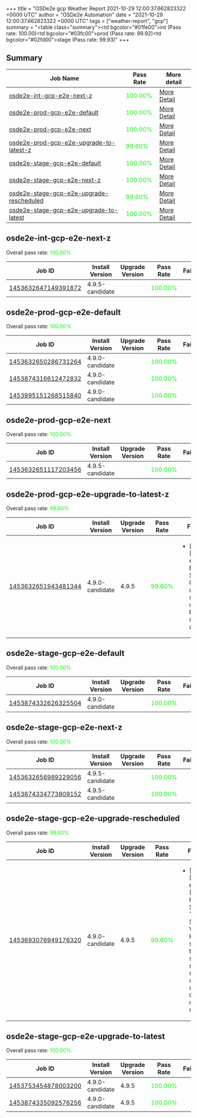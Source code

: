 +++
title = "OSDe2e gcp Weather Report 2021-10-29 12:00:37.662823322 +0000 UTC"
author = "OSDe2e Automation"
date = "2021-10-29 12:00:37.662823322 +0000 UTC"
tags = ["weather-report", "gcp"]
summary = "<table class=\"summary\"><tr><td bgcolor=\"#01fe00\"></td><td>int (Pass rate: 100.00)</td></tr><tr><td bgcolor=\"#03fc00\"></td><td>prod (Pass rate: 99.92)</td></tr><tr><td bgcolor=\"#02fd00\"></td><td>stage (Pass rate: 99.93)</td></tr></table>"
+++
## Summary

| Job Name | Pass Rate | More detail |
|----------|-----------|-------------|
|[osde2e-int-gcp-e2e-next-z](https://prow.ci.openshift.org/?job=osde2e-int-gcp-e2e-next-z)| <span style="color:#01fe00;">100.00%</span>|[More Detail](#osde2e-int-gcp-e2e-next-z)|
|[osde2e-prod-gcp-e2e-default](https://prow.ci.openshift.org/?job=osde2e-prod-gcp-e2e-default)| <span style="color:#01fe00;">100.00%</span>|[More Detail](#osde2e-prod-gcp-e2e-default)|
|[osde2e-prod-gcp-e2e-next](https://prow.ci.openshift.org/?job=osde2e-prod-gcp-e2e-next)| <span style="color:#01fe00;">100.00%</span>|[More Detail](#osde2e-prod-gcp-e2e-next)|
|[osde2e-prod-gcp-e2e-upgrade-to-latest-z](https://prow.ci.openshift.org/?job=osde2e-prod-gcp-e2e-upgrade-to-latest-z)| <span style="color:#0bf400;">99.60%</span>|[More Detail](#osde2e-prod-gcp-e2e-upgrade-to-latest-z)|
|[osde2e-stage-gcp-e2e-default](https://prow.ci.openshift.org/?job=osde2e-stage-gcp-e2e-default)| <span style="color:#01fe00;">100.00%</span>|[More Detail](#osde2e-stage-gcp-e2e-default)|
|[osde2e-stage-gcp-e2e-next-z](https://prow.ci.openshift.org/?job=osde2e-stage-gcp-e2e-next-z)| <span style="color:#01fe00;">100.00%</span>|[More Detail](#osde2e-stage-gcp-e2e-next-z)|
|[osde2e-stage-gcp-e2e-upgrade-rescheduled](https://prow.ci.openshift.org/?job=osde2e-stage-gcp-e2e-upgrade-rescheduled)| <span style="color:#0bf400;">99.60%</span>|[More Detail](#osde2e-stage-gcp-e2e-upgrade-rescheduled)|
|[osde2e-stage-gcp-e2e-upgrade-to-latest](https://prow.ci.openshift.org/?job=osde2e-stage-gcp-e2e-upgrade-to-latest)| <span style="color:#01fe00;">100.00%</span>|[More Detail](#osde2e-stage-gcp-e2e-upgrade-to-latest)|



## osde2e-int-gcp-e2e-next-z

Overall pass rate: <span style="color:#01fe00;">100.00%</span>

| Job ID | Install Version | Upgrade Version | Pass Rate | Failures |
|--------|-----------------|-----------------|-----------|----------|
[1453632647149391872](https://prow.ci.openshift.org/view/gs/origin-ci-test/logs/osde2e-int-gcp-e2e-next-z/1453632647149391872) | 4.9.5-candidate |  | <span style="color:#01fe00;">100.00%</span>|



## osde2e-prod-gcp-e2e-default

Overall pass rate: <span style="color:#01fe00;">100.00%</span>

| Job ID | Install Version | Upgrade Version | Pass Rate | Failures |
|--------|-----------------|-----------------|-----------|----------|
[1453632650286731264](https://prow.ci.openshift.org/view/gs/origin-ci-test/logs/osde2e-prod-gcp-e2e-default/1453632650286731264) | 4.9.0-candidate |  | <span style="color:#01fe00;">100.00%</span>|
[1453874316612472832](https://prow.ci.openshift.org/view/gs/origin-ci-test/logs/osde2e-prod-gcp-e2e-default/1453874316612472832) | 4.9.0-candidate |  | <span style="color:#01fe00;">100.00%</span>|
[1453995151268515840](https://prow.ci.openshift.org/view/gs/origin-ci-test/logs/osde2e-prod-gcp-e2e-default/1453995151268515840) | 4.9.0-candidate |  | <span style="color:#01fe00;">100.00%</span>|



## osde2e-prod-gcp-e2e-next

Overall pass rate: <span style="color:#01fe00;">100.00%</span>

| Job ID | Install Version | Upgrade Version | Pass Rate | Failures |
|--------|-----------------|-----------------|-----------|----------|
[1453632651117203456](https://prow.ci.openshift.org/view/gs/origin-ci-test/logs/osde2e-prod-gcp-e2e-next/1453632651117203456) | 4.9.5-candidate |  | <span style="color:#01fe00;">100.00%</span>|



## osde2e-prod-gcp-e2e-upgrade-to-latest-z

Overall pass rate: <span style="color:#0bf400;">99.60%</span>

| Job ID | Install Version | Upgrade Version | Pass Rate | Failures |
|--------|-----------------|-----------------|-----------|----------|
[1453632651943481344](https://prow.ci.openshift.org/view/gs/origin-ci-test/logs/osde2e-prod-gcp-e2e-upgrade-to-latest-z/1453632651943481344) | 4.9.0-candidate | 4.9.5 | <span style="color:#0bf400;">99.60%</span>|<ul><li>[upgrade] [Suite: e2e] Encrypted Storage in GCP clusters can be created by dedicated admins</li></ul>



## osde2e-stage-gcp-e2e-default

Overall pass rate: <span style="color:#01fe00;">100.00%</span>

| Job ID | Install Version | Upgrade Version | Pass Rate | Failures |
|--------|-----------------|-----------------|-----------|----------|
[1453874332626325504](https://prow.ci.openshift.org/view/gs/origin-ci-test/logs/osde2e-stage-gcp-e2e-default/1453874332626325504) | 4.9.0-candidate |  | <span style="color:#01fe00;">100.00%</span>|



## osde2e-stage-gcp-e2e-next-z

Overall pass rate: <span style="color:#01fe00;">100.00%</span>

| Job ID | Install Version | Upgrade Version | Pass Rate | Failures |
|--------|-----------------|-----------------|-----------|----------|
[1453632656989229056](https://prow.ci.openshift.org/view/gs/origin-ci-test/logs/osde2e-stage-gcp-e2e-next-z/1453632656989229056) | 4.9.5-candidate |  | <span style="color:#01fe00;">100.00%</span>|
[1453874334773809152](https://prow.ci.openshift.org/view/gs/origin-ci-test/logs/osde2e-stage-gcp-e2e-next-z/1453874334773809152) | 4.9.5-candidate |  | <span style="color:#01fe00;">100.00%</span>|



## osde2e-stage-gcp-e2e-upgrade-rescheduled

Overall pass rate: <span style="color:#0bf400;">99.60%</span>

| Job ID | Install Version | Upgrade Version | Pass Rate | Failures |
|--------|-----------------|-----------------|-----------|----------|
[1453693076949176320](https://prow.ci.openshift.org/view/gs/origin-ci-test/logs/osde2e-stage-gcp-e2e-upgrade-rescheduled/1453693076949176320) | 4.9.0-candidate | 4.9.5 | <span style="color:#0bf400;">99.60%</span>|<ul><li>[upgrade] [Suite: e2e] [OSD] HTTP Strict Transport Security Validating HTTP strict transport security should be set for openshift-console OSD managed routes</li></ul>



## osde2e-stage-gcp-e2e-upgrade-to-latest

Overall pass rate: <span style="color:#01fe00;">100.00%</span>

| Job ID | Install Version | Upgrade Version | Pass Rate | Failures |
|--------|-----------------|-----------------|-----------|----------|
[1453753454878003200](https://prow.ci.openshift.org/view/gs/origin-ci-test/logs/osde2e-stage-gcp-e2e-upgrade-to-latest/1453753454878003200) | 4.9.0-candidate | 4.9.5 | <span style="color:#01fe00;">100.00%</span>|
[1453874335092576256](https://prow.ci.openshift.org/view/gs/origin-ci-test/logs/osde2e-stage-gcp-e2e-upgrade-to-latest/1453874335092576256) | 4.9.0-candidate | 4.9.5 | <span style="color:#01fe00;">100.00%</span>|




